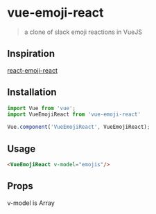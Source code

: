 # vue-emoji-react

> a clone of slack emoji reactions in VueJS

## Inspiration

[react-emoji-react](https://github.com/conorhastings/react-emoji-react)

## Installation

```js
import Vue from 'vue';
import VueEmojiReact from 'vue-emoji-react'

Vue.component('VueEmojiReact', VueEmojiReact);
```

## Usage

```html
<VueEmojiReact v-model="emojis"/>
```

## Props

v-model is Array